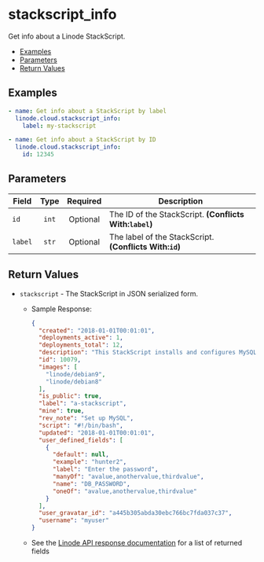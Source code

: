 # stackscript_info

Get info about a Linode StackScript.


- [Examples](#examples)
- [Parameters](#parameters)
- [Return Values](#return-values)

## Examples

```yaml
- name: Get info about a StackScript by label
  linode.cloud.stackscript_info:
    label: my-stackscript
```

```yaml
- name: Get info about a StackScript by ID
  linode.cloud.stackscript_info:
    id: 12345
```










## Parameters

| Field     | Type | Required | Description                                                                  |
|-----------|------|----------|------------------------------------------------------------------------------|
| `id` | <center>`int`</center> | <center>Optional</center> | The ID of the StackScript.  **(Conflicts With:`label`)** |
| `label` | <center>`str`</center> | <center>Optional</center> | The label of the StackScript.  **(Conflicts With:`id`)** |






## Return Values

- `stackscript` - The StackScript in JSON serialized form.

    - Sample Response:
        ```json
        {
          "created": "2018-01-01T00:01:01",
          "deployments_active": 1,
          "deployments_total": 12,
          "description": "This StackScript installs and configures MySQL",
          "id": 10079,
          "images": [
            "linode/debian9",
            "linode/debian8"
          ],
          "is_public": true,
          "label": "a-stackscript",
          "mine": true,
          "rev_note": "Set up MySQL",
          "script": "#!/bin/bash",
          "updated": "2018-01-01T00:01:01",
          "user_defined_fields": [
            {
              "default": null,
              "example": "hunter2",
              "label": "Enter the password",
              "manyOf": "avalue,anothervalue,thirdvalue",
              "name": "DB_PASSWORD",
              "oneOf": "avalue,anothervalue,thirdvalue"
            }
          ],
          "user_gravatar_id": "a445b305abda30ebc766bc7fda037c37",
          "username": "myuser"
        }
        ```
    - See the [Linode API response documentation](https://www.linode.com/docs/api/stackscripts/#stackscript-view__response-samples) for a list of returned fields


